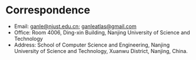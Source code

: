 # Correspondence

- Email: ganle@njust.edu.cn; ganleatlas@gmail.com
- Office: Room 4006, Ding-xin Building, Nanjing University of Science and Technology
- Address: School of Computer Science and Engineering, Nanjing University of Science and Technology, Xuanwu District, Nanjing, China.
